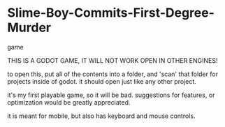 # Slime-Boy-Commits-First-Degree-Murder
game

THIS IS A GODOT GAME, IT WILL NOT WORK OPEN IN OTHER ENGINES!

to open this, put all of the contents into a folder, and 'scan' that folder for projects inside of godot. it should open just like any other project.

it's my first playable game, so it will be bad. suggestions for features, or optimization would be greatly appreciated. 

it is meant for mobile, but also has keyboard and mouse controls.
